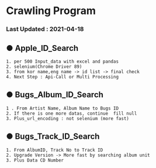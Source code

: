 # Crawling Program
### Last Updated : 2021-04-18                 

## ● Apple_ID_Search            
    1. per 500 Input_data with excel and pandas       
    2. selenium(Chrome Driver 89)        
    3. from kor name,eng name -> id list -> final check       
    4. Next Step : Api-Call or Multi Processing       
## ● Bugs_Album_ID_Search               
    1 . From Artist Name, Album Name to Bugs ID    
    2. If there is one more datas, continue  fill null    
    3. Plus_url_encoding : not selenium (more fast)    
## ● Bugs_Track_ID_Search        
    1. From AlbumID, Track No to Track ID       
    2. Upgrade Version -> More fast by searching album unit    
    3. Plus Data CD Number      
    
